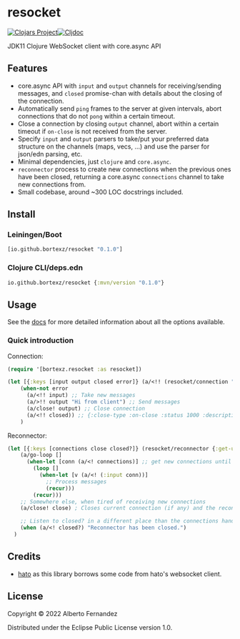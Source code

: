 # resocket
[![Clojars Project](https://img.shields.io/clojars/v/io.github.bortexz/resocket.svg)](https://clojars.org/io.github.bortexz/resocket)[![Cljdoc](https://cljdoc.org/badge/io.github.bortexz/resocket)](https://cljdoc.org/d/io.github.bortexz/resocket)

JDK11 Clojure WebSocket client with core.async API

## Features

- core.async API with `input` and `output` channels for receiving/sending messages, and `closed` promise-chan with details about the closing of the connection.
- Automatically send `ping` frames to the server at given intervals, abort connections that do not `pong` within a certain timeout.
- Close a connection by closing `output` channel, abort within a certain timeout if `on-close` is not received from the server.
- Specify `input` and `output` parsers to take/put your preferred data structure on the channels (maps, vecs, ...) and use the parser for json/edn parsing, etc.
- Minimal dependencies, just `clojure` and `core.async`.
- `reconnector` process to create new connections when the previous ones have been closed, returning a core.async `connections` channel to take new connections from.
- Small codebase, around ~300 LOC docstrings included.

## Install
### **Leiningen/Boot**
```clojure
[io.github.bortexz/resocket "0.1.0"]
```

### **Clojure CLI/deps.edn**
```clojure
io.github.bortexz/resocket {:mvn/version "0.1.0"}
```

## Usage

See the [docs](https://cljdoc.org/d/io.github.bortexz/resocket) for more detailed information about all the options available.

### Quick introduction

Connection:
```Clojure
(require '[bortexz.resocket :as resocket])

(let [{:keys [input output closed error]} (a/<!! (resocket/connection "ws://<service>" {}))]
    (when-not error
      (a/<!! input) ;; Take new messages
      (a/>!! output "Hi from client") ;; Send messages
      (a/close! output) ;; Close connection
      (a/<!! closed)) ;; {:close-type :on-close :status 1000 :description ""}
    )
```

Reconnector:
```Clojure
(let [{:keys [connections close closed?]} (resocket/reconnector {:get-url (constantly "ws://<service>")})]
    (a/go-loop []
      (when-let [conn (a/<! connections)] ;; get new connections until reconnector closed
        (loop []
          (when-let [v (a/<! (:input conn))]
            ;; Process messages
            (recur)))
        (recur)))
    ;; Somewhere else, when tired of receiving new connections
    (a/close! close) ; Closes current connection (if any) and the reconnector

    ;; Listen to closed? in a different place than the connections handler
    (when (a/<! closed?) "Reconnector has been closed.")
  )
```

## Credits
- [hato](https://github.com/gnarroway/hato) as this library borrows some code from hato's websocket client.

## License

Copyright © 2022 Alberto Fernandez

Distributed under the Eclipse Public License version 1.0.
